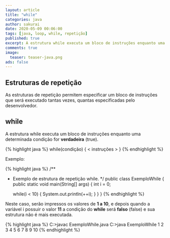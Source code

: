 ```yaml
---
layout: article
title: "while"
categories: java
author: sakurai
date: 2020-05-09 00:06:00
tags: [java, loop, while, repetição]
published: true
excerpt: A estrutura while executa um bloco de instruções enquanto uma determinada condição for verdadeira.
comments: true
image:
  teaser: teaser-java.png
ads: false
---
```


## Estruturas de repetição

As estruturas de repetição permitem especificar um bloco de instruções que será executado tantas vezes, quantas especificadas pelo desenvolvedor.

## while

A estrutura while executa um bloco de instruções enquanto uma determinada condição for **verdadeira** (true).

{% highlight java %}
while(condição)  {
		< instruções >
}
{% endhighlight %}

Exemplo:

{% highlight java %}
/**
 * Exemplo de estrutura de repetição while.
 */
public class ExemploWhile {
  public static void main(String[] args) {
    int i = 0;

    while(i < 10) {
      System.out.println(++i);
    }
  }
}
{% endhighlight %}

Neste caso, serão impressos os valores de **1 a 10**, e depois quando a variável i possuir o valor **11** a condição do **while** será **falso** (false) e sua estrutura não é mais executada.

{% highlight java %}
C:\>javac ExemploWhile.java
C:\>java ExemploWhile
1
2
3
4
5
6
7
8
9
10
{% endhighlight %}